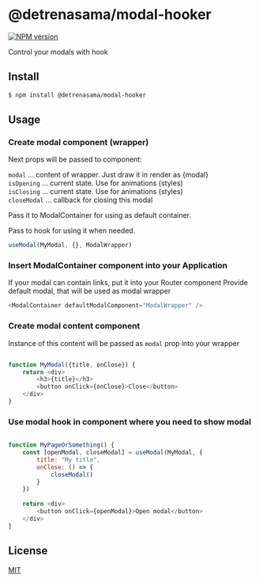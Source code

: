 @detrenasama/modal-hooker
=========================

[![NPM version][npm-image]][npm-url]

[npm-image]: https://img.shields.io/badge/npm-2.0.0-blue
[npm-url]: https://npmjs.org/package/address

Control your modals with hook

## Install

```bash
$ npm install @detrenasama/modal-hooker
```

## Usage

### Create modal component (wrapper)

Next props will be passed to component:

`modal` ... content of wrapper. Just draw it in render as {modal} \
`isOpening` ... current state. Use for animations (styles) \
`isClosing` ... current state. Use for animations (styles) \
`closeModal` ... callback for closing this modal

Pass it to ModalContainer for using as default container.

Pass to hook for using it when needed.

```js
useModal(MyModal, {}, ModalWrapper)
```

### Insert ModalContainer component into your Application

If your modal can contain links, put it into your Router component
Provide default modal, that will be used as modal wrapper

```js
<ModalContainer defaultModalComponent="ModalWrapper" />

```

### Create modal content component

Instance of this content will be passed as `modal` prop into your wrapper 

```js

function MyModal({title, onClose}) {
    return <div>
        <h3>{title}</h3>
        <button onClick={onClose}>Close</button>
    </div>
}

```

### Use modal hook in component where you need to show modal

```js

function MyPageOrSomething() {
    const [openModal, closeModal] = useModal(MyModal, {
        title: "My title",
        onClose: () => {
            closeModal()
        }
    })
    
    return <div>
        <button onClick={openModal}>Open modal</button>
    </div>
}

```

## License

[MIT](LICENSE.txt)
